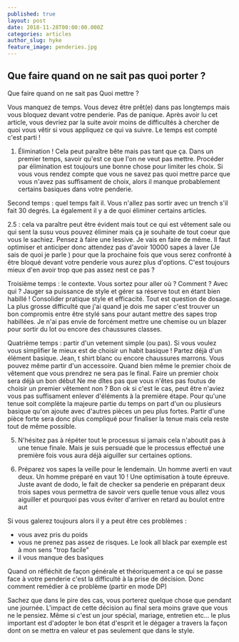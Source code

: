 ```yaml
---
published: true
layout: post
date: 2018-11-28T00:00:00.000Z
categories: articles
author_slug: hyke
feature_image: penderies.jpg
---
```

## Que faire quand on ne sait pas quoi porter ?

Que faire quand on ne sait pas Quoi mettre ?

Vous manquez de temps. Vous devez être prêt(e) dans pas longtemps mais vous bloquez devant votre penderie. Pas de panique. Après avoir lu cet article, vous devriez par la suite avoir moins de difficultés à chercher de quoi vous vêtir si vous appliquez ce qui va suivre. Le temps est compté c'est parti !

1. Élimination !
Cela peut paraître bête mais pas tant que ça.
Dans un premier temps, savoir qu'est ce que l'on ne veut pas mettre. Procéder par élimination est toujours une bonne chose pour limiter les choix. Si vous vous rendez compte que vous ne savez pas quoi mettre parce que vous n'avez pas suffisament de choix, alors il manque probablement certains basiques dans votre penderie.

Second temps : quel temps fait il. Vous n'allez pas sortir avec un trench s'il fait 30 degrés. 
La également il y a de quoi éliminer certains articles.

2.5 : cela va paraître peut être évident mais tout ce qui est vêtement sale ou qui sent la susu vous pouvez éliminer mais ça je souhaite de tout coeur que vous le sachiez. Pensez à faire une lessive. Je vais en faire de même. Il faut optimiser et anticiper donc attendez pas d'avoir 10000 sapes à laver (Je sais de quoi je parle ) pour que la prochaine fois que vous serez confronté à être bloqué devant votre penderie vous aurez plus d'options. C'est toujours mieux d'en avoir trop que pas assez nest ce pas ?

Troisième temps : le contexte. Vous sortez pour aller où ? Comment ? Avec qui ?
Jauger sa puissance de style et gérer sa réserve tout en étant bien habillé ! Consolider pratique style et efficacité. 
Tout est question de dosage. La plus grosse difficulté que j'ai quand je dois me saper c'est trouver un bon compromis entre être stylé sans pour autant mettre des sapes trop habillées. Je n'ai pas envie de forcément mettre une chemise ou un blazer pour sortir du lot ou encore des chaussures classes.

Quatrième temps : partir d'un vetement simple (ou pas). Si vous voulez vous simplifier le mieux est de choisir un habit basique ! Partez déjà d'un élément basique. Jean, t shirt blanc ou encore chaussures marrons. Vous pouvez même partir d'un accessoire. Quand bien même le premier choix de vêtement que vous prendrez ne sera pas le final. Faire un premier choix sera déjà un bon début 
Ne me dîtes pas que vous n'êtes pas foutus de choisir un premier vêtement non ? Bon ok si c'est le cas, peut être n'aviez vous pas suffisament enlever d'éléments à la première étape. 
Pour qu'une tenue soit complète la majeure partie du temps on part d'un ou plusieurs basique qu'on ajoute avec d'autres pièces un peu plus fortes. Partir d'une pièce forte sera donc plus compliqué pour finaliser la tenue mais cela reste tout de même possible.

5. N'hésitez pas à répéter tout le processus si jamais cela n'aboutit pas à une tenue finale. Mais je suis persuadé que le processus effectué une première fois vous aura déjà aiguiller sur certaines options.

6. Préparez vos sapes la veille pour le lendemain. Un homme averti en vaut deux. Un homme préparé en vaut 10 ! Une optimisation à toute épreuve. Juste avant de dodo, le fait de checker sa penderie en préparant deux trois sapes vous permettra de savoir vers quelle tenue vous allez vous aiguiller et pourquoi pas vous éviter d'arriver en retard au boulot entre aut

Si vous galerez toujours alors il y a peut être ces problèmes :
- vous avez pris du poids
- vous ne prenez pas assez de risques. Le look all black par exemple est à mon sens "trop facile"
- il vous manque des basiques 

Quand on réfléchit de façon générale et théoriquement a ce qui se passe face à votre penderie c'est la difficulté à la prise de décision. Donc comment remédier à ce problème (partir en mode DP)

Sachez que dans le pire des cas, vous porterez quelque chose que pendant une journée. L'impact de cette décision au final sera moins grave que vous ne le pensiez. Même si c'est un jour spécial, mariage, entretien etc... le plus important est d'adopter le bon état d'esprit et le dégager a travers la façon dont on se mettra en valeur et pas seulement que dans le style.
